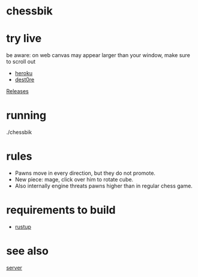 # chessbik

# try live
be aware: on web canvas may appear larger than your window, make sure to scroll out
- [heroku](https://chessbik.herokuapp.com)
- [dest0re](https://not.dest0re.ru/necromfox/)

[Releases](https://github.com/necromfox/chessbik/releases)

# running
./chessbik

# rules
- Pawns move in every direction, but they do not promote.
- New piece: mage, click over him to rotate cube.
- Also internally engine threats pawns higher than in regular chess game.

# requirements to build
- [rustup](https://www.rust-lang.org/tools/install)

# see also
[server](https://github.com/necromfox/chessbik-server)
